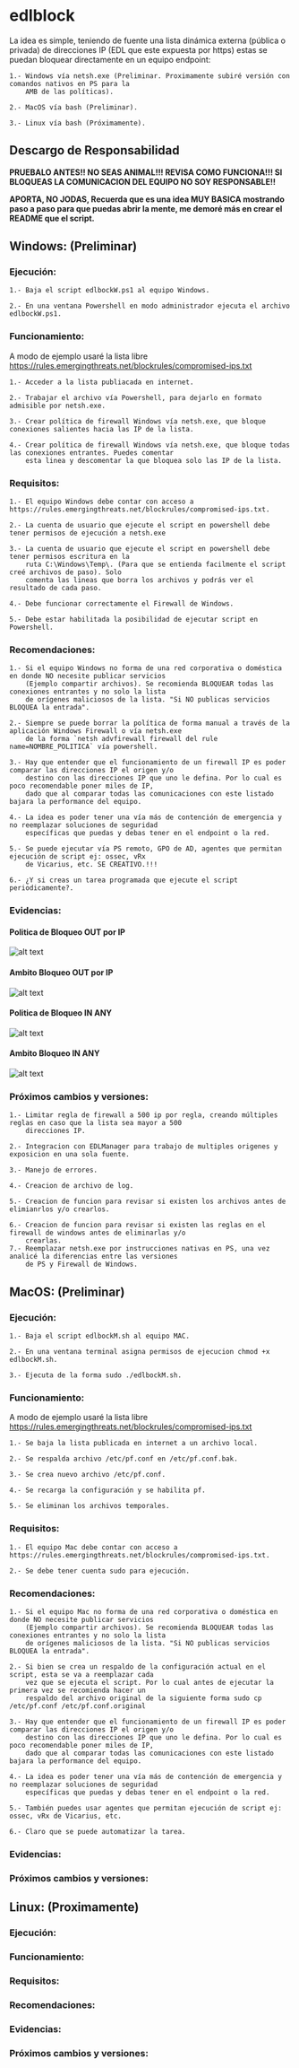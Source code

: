 # edlblock

La idea es simple, teniendo de fuente una lista dinámica externa (pública o privada) de direcciones IP (EDL que este expuesta por https) estas se puedan bloquear directamente en un equipo endpoint:

    1.- Windows vía netsh.exe (Preliminar. Proximamente subiré versión con comandos nativos en PS para la 
        AMB de las políticas).

    2.- MacOS vía bash (Preliminar).

    3.- Linux vía bash (Próximamente).

## Descargo de Responsabilidad

**PRUEBALO ANTES!! NO SEAS ANIMAL!!! REVISA COMO FUNCIONA!!! SI BLOQUEAS LA COMUNICACION DEL EQUIPO NO SOY RESPONSABLE!!**

**APORTA, NO JODAS, Recuerda que es una idea MUY BASICA mostrando paso a paso para que puedas abrir la mente, me demoré más en crear el README que el script.**

## **Windows: (Preliminar)**

### Ejecución:

    1.- Baja el script edlbockW.ps1 al equipo Windows.

    2.- En una ventana Powershell en modo administrador ejecuta el archivo edlbockW.ps1.

### Funcionamiento:

A modo de ejemplo usaré la lista libre https://rules.emergingthreats.net/blockrules/compromised-ips.txt

    1.- Acceder a la lista publiacada en internet.

    2.- Trabajar el archivo vía Powershell, para dejarlo en formato admisible por netsh.exe.

    3.- Crear política de firewall Windows vía netsh.exe, que bloque conexiones salientes hacia las IP de la lista.

    4.- Crear política de firewall Windows vía netsh.exe, que bloque todas las conexiones entrantes. Puedes comentar 
        esta linea y descomentar la que bloquea solo las IP de la lista.


### Requisitos:

    1.- El equipo Windows debe contar con acceso a https://rules.emergingthreats.net/blockrules/compromised-ips.txt.

    2.- La cuenta de usuario que ejecute el script en powershell debe tener permisos de ejecución a netsh.exe 

    3.- La cuenta de usuario que ejecute el script en powershell debe tener permisos escritura en la 
        ruta C:\Windows\Temp\. (Para que se entienda facilmente el script creé archivos de paso). Solo
        comenta las lineas que borra los archivos y podrás ver el resultado de cada paso.

    4.- Debe funcionar correctamente el Firewall de Windows.

    5.- Debe estar habilitada la posibilidad de ejecutar script en Powershell.

### Recomendaciones:

    1.- Si el equipo Windows no forma de una red corporativa o doméstica en donde NO necesite publicar servicios
        (Ejemplo compartir archivos). Se recomienda BLOQUEAR todas las conexiones entrantes y no solo la lista
        de orígenes maliciosos de la lista. "Si NO publicas servicios BLOQUEA la entrada".

    2.- Siempre se puede borrar la política de forma manual a través de la aplicación Windows Firewall o vía netsh.exe
        de la forma `netsh advfirewall firewall del rule name=NOMBRE_POLITICA` vía powershell.

    3.- Hay que entender que el funcionamiento de un firewall IP es poder comparar las direcciones IP el origen y/o 
        destino con las direcciones IP que uno le defina. Por lo cual es poco recomendable poner miles de IP, 
        dado que al comparar todas las comunicaciones con este listado bajara la performance del equipo.

    4.- La idea es poder tener una vía más de contención de emergencia y no reemplazar soluciones de seguridad 
        específicas que puedas y debas tener en el endpoint o la red.

    5.- Se puede ejecutar vía PS remoto, GPO de AD, agentes que permitan ejecución de script ej: ossec, vRx 
        de Vicarius, etc. SE CREATIVO.!!!
    
    6.- ¿Y si creas un tarea programada que ejecute el script periodicamente?.


### Evidencias:

#### Politica de Bloqueo OUT por IP

![alt text](https://github.com/m4m00th/edlblock/blob/main/images/WinFW_Block_OUT_IP.png)


#### Ambito Bloqueo OUT por IP

![alt text](https://github.com/m4m00th/edlblock/blob/main/images/WinFW_Block_OUT_IP_ambito.png)


#### Politica de Bloqueo IN ANY

![alt text](https://github.com/m4m00th/edlblock/blob/main/images/WinFW_Block_IN_all.png)


#### Ambito Bloqueo IN ANY

![alt text](https://github.com/m4m00th/edlblock/blob/main/images/WinFW_Block_IN_all_ambito.png)


### Próximos cambios y versiones:

    1.- Limitar regla de firewall a 500 ip por regla, creando múltiples reglas en caso que la lista sea mayor a 500 
        direcciones IP.

    2.- Integracion con EDLManager para trabajo de multiples origenes y exposicion en una sola fuente.

    3.- Manejo de errores.

    4.- Creacion de archivo de log.

    5.- Creacion de funcion para revisar si existen los archivos antes de elimianrlos y/o crearlos.

    6.- Creacion de funcion para revisar si existen las reglas en el firewall de windows antes de eliminarlas y/o 
        crearlas.
    7.- Reemplazar netsh.exe por instrucciones nativas en PS, una vez analicé la diferencias entre las versiones
        de PS y Firewall de Windows.

## **MacOS: (Preliminar)**

### Ejecución:

    1.- Baja el script edlbockM.sh al equipo MAC.

    2.- En una ventana terminal asigna permisos de ejecucion chmod +x edlbockM.sh.

    3.- Ejecuta de la forma sudo ./edlbockM.sh.


### Funcionamiento:

A modo de ejemplo usaré la lista libre https://rules.emergingthreats.net/blockrules/compromised-ips.txt

    1.- Se baja la lista publicada en internet a un archivo local.

    2.- Se respalda archivo /etc/pf.conf en /etc/pf.conf.bak.

    3.- Se crea nuevo archivo /etc/pf.conf.

    4.- Se recarga la configuración y se habilita pf. 

    5.- Se eliminan los archivos temporales.

### Requisitos:

    1.- El equipo Mac debe contar con acceso a https://rules.emergingthreats.net/blockrules/compromised-ips.txt.

    2.- Se debe tener cuenta sudo para ejecución. 


### Recomendaciones:

    1.- Si el equipo Mac no forma de una red corporativa o doméstica en donde NO necesite publicar servicios
        (Ejemplo compartir archivos). Se recomienda BLOQUEAR todas las conexiones entrantes y no solo la lista
        de orígenes maliciosos de la lista. "Si NO publicas servicios BLOQUEA la entrada".

    2.- Si bien se crea un respaldo de la configuración actual en el script, esta se va a reemplazar cada
        vez que se ejecuta el script. Por lo cual antes de ejecutar la primera vez se recomienda hacer un
        respaldo del archivo original de la siguiente forma sudo cp /etc/pf.conf /etc/pf.conf.original

    3.- Hay que entender que el funcionamiento de un firewall IP es poder comparar las direcciones IP el origen y/o 
        destino con las direcciones IP que uno le defina. Por lo cual es poco recomendable poner miles de IP, 
        dado que al comparar todas las comunicaciones con este listado bajara la performance del equipo.

    4.- La idea es poder tener una vía más de contención de emergencia y no reemplazar soluciones de seguridad 
        específicas que puedas y debas tener en el endpoint o la red.

    5.- También puedes usar agentes que permitan ejecución de script ej: ossec, vRx de Vicarius, etc.
    
    6.- Claro que se puede automatizar la tarea.


### Evidencias:


### Próximos cambios y versiones:


## **Linux: (Proximamente)**

### Ejecución:
### Funcionamiento:
### Requisitos:
### Recomendaciones:
### Evidencias:
### Próximos cambios y versiones: